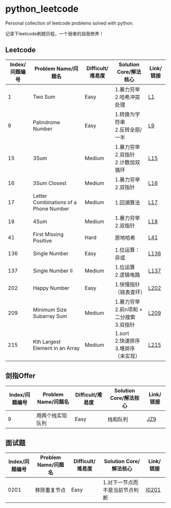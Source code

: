 # python_leetcode
Personal collection of leetcode problems solved with python.

记录下leetcode刷题历程，一个弱者的自我修养！

## Leetcode

|Index/问题编号|Problem Name/问题名|Difficult/难易度|Solution Core/解法核心|Link/链接|
|---|---|---|---|---|
|1|Two Sum|Easy|1.暴力穷举<br>2.哈希冲突处理|[L1](https://github.com/irasin/python_leetcode/blob/master/leetcode/0001_Two%20Sum.py)|
|9|Palindrome Number|Easy|1.转换为字符串<br>2.反转全部/一半|[L9](https://github.com/irasin/python_leetcode/blob/master/leetcode/0009_Palindrome%20Number.py)|
|15|3Sum|Medium|1.暴力穷举<br>2.双指针<br>2.计数加双循环|[L15](https://github.com/irasin/python_leetcode/blob/master/leetcode/0015_3Sum.py)|
|16|3Sum Closest|Medium|1.暴力穷举<br>2.双指针|[L16](https://github.com/irasin/python_leetcode/blob/master/leetcode/0016_3Sum%20Closest.py)|
|17|Letter Combinations of a Phone Number|Medium|1.回溯算法|[L17](https://github.com/irasin/python_leetcode/blob/master/leetcode/0017_Letter%20Combinations%20of%20a%20Phone%20Number.py)|
|18|4Sum|Medium|1.暴力穷举<br>2.双指针|[L18](https://github.com/irasin/python_leetcode/blob/master/leetcode/0018_4Sum.py)|
|41|First Missing Positive|Hard|原地哈希|[L41](https://github.com/irasin/python_leetcode/blob/master/leetcode/0041_First%20Missing%20Positive.py)|
|136|Single Number|Easy|1.位运算：异或|[L136](https://github.com/irasin/python_leetcode/blob/master/leetcode/0136_Single%20Number.py)|
|137|Single Number II|Medium|1.位运算<br>2.逻辑电路|[L137](https://github.com/irasin/python_leetcode/blob/master/leetcode/0137_Single%20Number%20II.py)|
|202|Happy Number|Easy|1.快慢指针（链表查环）|[L202](https://github.com/irasin/python_leetcode/blob/master/leetcode/0202_Happy%20Number.py)|
|209|Minimum Size Subarray Sum|Medium|1.暴力穷举<br>2.前n项和 + 二分搜索<br>3.双指针|[L209](https://github.com/irasin/python_leetcode/blob/master/leetcode/0209_Minimum%20Size%20Subarray%20Sum.py)|
|215|Kth Largest Element in an Array|Medium|1.sort<br>2.快速排序<br>3.堆排序（未实现）|[L215](https://github.com/irasin/python_leetcode/blob/master/leetcode/0215_Kth%20Largest%20Element%20in%20an%20Array.py)|

## 剑指Offer

|Index/问题编号|Problem Name/问题名|Difficult/难易度|Solution Core/解法核心|Link/链接|
|---|---|---|---|---|
|9|用两个栈实现队列|Easy|栈和队列|[JZ9](https://github.com/irasin/python_leetcode/blob/master/%E5%89%91%E6%8C%87Offer/%E5%89%91%E6%8C%87%20Offer%2009%20%E7%94%A8%E4%B8%A4%E4%B8%AA%E6%A0%88%E5%AE%9E%E7%8E%B0%E9%98%9F%E5%88%97.py)|



## 面试题

|Index/问题编号|Problem Name/问题名|Difficult/难易度|Solution Core/解法核心|Link/链接|
|---|---|---|---|---|
|0201|移除重复节点|Easy|1.对下一节点而不是当前节点判断|[I0201](https://github.com/irasin/python_leetcode/blob/master/%E9%9D%A2%E8%AF%95%E9%A2%98/%E9%9D%A2%E8%AF%95%E9%A2%98%200201%20%E7%A7%BB%E9%99%A4%E9%87%8D%E5%A4%8D%E8%8A%82%E7%82%B9.py)|

